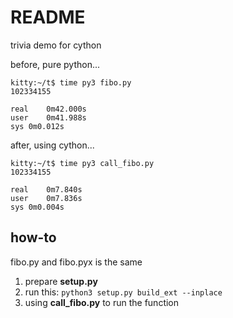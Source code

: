 # README

trivia demo for cython

before, pure python...

```
kitty:~/t$ time py3 fibo.py
102334155

real    0m42.000s
user    0m41.988s
sys 0m0.012s
```

after, using cython...

```
kitty:~/t$ time py3 call_fibo.py
102334155

real    0m7.840s
user    0m7.836s
sys 0m0.004s
```

## how-to

fibo.py and fibo.pyx is the same

1. prepare **setup.py**
2. run this: ```python3 setup.py build_ext --inplace```
3. using **call_fibo.py** to run the function
